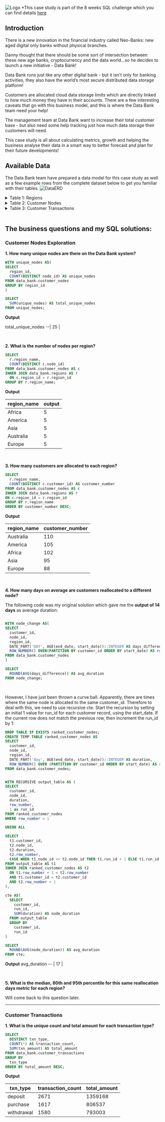 ![Logo](data-bank-logo.png)
*This case study is part of the 8 weeks SQL challenge which you can find details [here](https://8weeksqlchallenge.com/)

## Introduction
There is a new innovation in the financial industry called Neo-Banks: new aged digital only banks without physical branches.

Danny thought that there should be some sort of intersection between these new age banks, cryptocurrency and the data world…so he decides to launch a new initiative - Data Bank!

Data Bank runs just like any other digital bank - but it isn’t only for banking activities, they also have the world’s most secure distributed data storage platform!

Customers are allocated cloud data storage limits which are directly linked to how much money they have in their accounts. There are a few interesting caveats that go with this business model, and this is where the Data Bank team need your help!

The management team at Data Bank want to increase their total customer base - but also need some help tracking just how much data storage their customers will need.

This case study is all about calculating metrics, growth and helping the business analyse their data in a smart way to better forecast and plan for their future developments!

## Available Data
The Data Bank team have prepared a data model for this case study as well as a few example rows from the complete dataset below to get you familiar with their tables.
![DataERD](data-bank-ERD.png)

<details>
<summary> Table 1: Regions</summary>
  
Just like popular cryptocurrency platforms - Data Bank is also run off a network of nodes where both money and data is stored across the globe. In a traditional banking sense - you can think of these nodes as bank branches or stores that exist around the world.

This regions table contains the region_id and their respective region_name values: <br>
![Region](region.png)
</details>

<details>
<summary> Table 2: Customer Nodes</summary>
  
Customers are randomly distributed across the nodes according to their region - this also specifies exactly which node contains both their cash and data.

This random distribution changes frequently to reduce the risk of hackers getting into Data Bank’s system and stealing customer’s money and data!

Below is a sample of the top 10 rows of the data_bank.customer_nodes: <br>
![CustomerNodes](customer-nodes.png)
</details>

<details>
<summary> Table 3: Customer Transactions</summary>
  
This table stores all customer deposits, withdrawals and purchases made using their Data Bank debit card:<br>
![CustomerTransactions](customer-transactions.png)
</details>

<br>

## The business questions and my SQL solutions:<br>


### Customer Nodes Exploration

**1. How many unique nodes are there on the Data Bank system?**

```sql
WITH unique_nodes AS(
SELECT
  region_id,
  COUNT(DISTINCT node_id) AS unique_nodes
FROM data_bank.customer_nodes
GROUP BY region_id
)

SELECT
  SUM(unique_nodes) AS total_unique_nodes
FROM unique_nodes;
```

**Output**

total_unique_nodes
--|
25  |

<br>

**2. What is the number of nodes per region?**

```sql
SELECT
  r.region_name,
  COUNT(DISTINCT c.node_id)
FROM data_bank.customer_nodes AS c
INNER JOIN data_bank.regions AS r
  ON c.region_id = r.region_id
GROUP BY r.region_name;
```

**Output**

region_name | output
--  | --
Africa  | 5
America | 5
Asia  | 5
Australia | 5
Europe  | 5

<br>

**3. How many customers are allocated to each region?**

```sql
SELECT
  r.region_name,
  COUNT(DISTINCT c.customer_id) AS customer_number
FROM data_bank.customer_nodes AS c
INNER JOIN data_bank.regions AS r
ON c.region_id = r.region_id
GROUP BY r.region_name
ORDER BY customer_number DESC;
```

**Output**

region_name | customer_number
--  | --
Australia | 110
America | 105
Africa  | 102
Asia  | 95
Europe  | 88

<br>

**4. How many days on average are customers reallocated to a different node?**

The following code was my original solution which gave me the **output of 14 days** as average duration:

```sql

WITH node_change AS(
SELECT
  customer_id,
  node_id,
  region_id,
  DATE_PART('DAY', AGE(end_date, start_date))::INTEGER AS days_difference,
  ROW_NUMBER() OVER(PARTITION BY customer_id ORDER BY start_date) AS row_number
FROM data_bank.customer_nodes
)

SELECT
  ROUND(AVG(days_difference)) AS avg_duration
FROM node_change;
```
<br>

However, I have just been thrown a curve ball. Apparently, there are times where the same node is allocated to the same customer_id. Therefore to deal with this, we need to use recursive cte. Start the recursion by setting an initial 1 value for run_id for each customer record, using the start_date. If the current row does not match the previous row, then increment the run_id by 1:

```sql
DROP TABLE IF EXISTS ranked_customer_nodes;
CREATE TEMP TABLE ranked_customer_nodes AS
SELECT
  customer_id,
  node_id,
  region_id,
  DATE_PART('day', AGE(end_date, start_date))::INTEGER AS duration,
  ROW_NUMBER() OVER (PARTITION BY customer_id ORDER BY start_date) AS row_number
FROM data_bank.customer_nodes;


WITH RECURSIVE output_table AS (
SELECT
  customer_id,
  node_id,
  duration,
  row_number,
  1 as run_id
FROM ranked_customer_nodes
WHERE row_number = 1

UNION ALL

SELECT
  t1.customer_id,
  t2.node_id,
  t2.duration,
  t2.row_number,
  CASE WHEN t1.node_id <> t2.node_id THEN t1.run_id + 1 ELSE t1.run_id END AS run_id
FROM output_table AS t1
INNER JOIN ranked_customer_nodes AS t2
  ON t1.row_number + 1 = t2.row_number
  AND t1.customer_id = t2.customer_id
  AND t2.row_number > 1
),

cte AS(
  SELECT
    customer_id,
    run_id,
    SUM(duration) AS node_duration
  FROM output_table
  GROUP BY
    customer_id,
    run_id
)

SELECT
  ROUND(AVG(node_duration)) AS avg_duration
FROM cte;
```

**Output**
avg_duration
--  |
17  |

<br>

**5. What is the median, 80th and 95th percentile for this same reallocation days metric for each region?**

Will come back to this question later.<br>

---

### Customer Transactions

**1. What is the unique count and total amount for each transaction type?**

```sql
SELECT
  DISTINCT txn_type,
  COUNT(*) AS transaction_count,
  SUM(txn_amount) AS total_amount
FROM data_bank.customer_transactions
GROUP BY
  txn_type
ORDER BY total_amount DESC;
```

**Output**

txn_type  | transaction_count | total_amount
--  | --  | --
deposit | 2671  | 1359168
purchase  | 1617  | 806537
withdrawal  | 1580  | 793003






